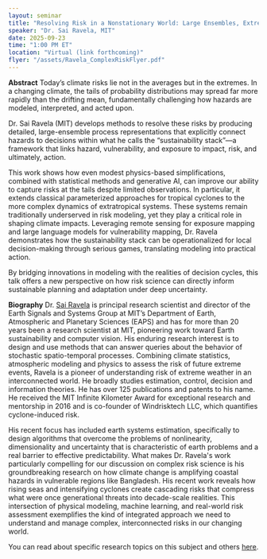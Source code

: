 ```yaml
---
layout: seminar
title: "Resolving Risk in a Nonstationary World: Large Ensembles, Extremes, and Sustainability"
speaker: "Dr. Sai Ravela, MIT"
date: 2025-09-23
time: "1:00 PM ET"
location: "Virtual (link forthcoming)"
flyer: "/assets/Ravela_ComplexRiskFlyer.pdf"
---
```


**Abstract**
Today’s climate risks lie not in the averages but in the extremes. In a changing climate, the tails of probability distributions may spread far more rapidly than the drifting mean, fundamentally challenging how hazards are modeled, interpreted, and acted upon.

Dr. Sai Ravela (MIT) develops methods to resolve these risks by producing detailed, large-ensemble process representations that explicitly connect hazards to decisions within what he calls the “sustainability stack”—a framework that links hazard, vulnerability, and exposure to impact, risk, and ultimately, action.

This work shows how even modest physics-based simplifications, combined with statistical methods and generative AI, can improve our ability to capture risks at the tails despite limited observations. In particular, it extends classical parameterized approaches for tropical cyclones to the more complex dynamics of extratropical systems. These systems remain traditionally underserved in risk modeling, yet they play a critical role in shaping climate impacts. Leveraging remote sensing for exposure mapping and large language models for vulnerability mapping, Dr. Ravela demonstrates how the sustainability stack can be operationalized for local decision-making through serious games, translating modeling into practical action.

By bridging innovations in modeling with the realities of decision cycles, this talk offers a new perspective on how risk science can directly inform sustainable planning and adaptation under deep uncertainty.

**Biography**
Dr. [Sai Ravela]([url](https://essg.mit.edu/)) is principal research scientist and director of the Earth Signals and Systems Group at MIT’s Department of Earth, Atmospheric and Planetary Sciences (EAPS) and has for more than 20 years been a research scientist at MIT, pioneering work toward Earth sustainability and computer vision. His enduring research interest is to design and use methods that can answer queries about the behavior of stochastic spatio-temporal processes. Combining climate statistics, atmospheric modeling and physics to assess the risk of future extreme events, Ravela is a pioneer of understanding risk of extreme weather in an interconnected world. He broadly studies estimation, control, decision and information theories. He has over 125 publications and patents to his name. He received the MIT Infinite Kilometer Award for exceptional research and mentorship in 2016 and is co-founder of Windrisktech LLC, which quantifies cyclone-induced risk.

His recent focus has included earth systems estimation, specifically to design algorithms that overcome the problems of nonlinearity, dimensionality and uncertainty that is characteristic of earth problems and a real barrier to effective predictability. What makes Dr. Ravela's work particularly compelling for our discussion on complex risk science is his groundbreaking research on how climate change is amplifying coastal hazards in vulnerable regions like Bangladesh. His recent work reveals how rising seas and intensifying cyclones create cascading risks that compress what were once generational threats into decade-scale realities. This intersection of physical modeling, machine learning, and real-world risk assessment exemplifies the kind of integrated approach we need to understand and manage complex, interconnected risks in our changing world.

You can read about specific research topics on this subject and others [here](http://web.mit.edu/ravela/web/research.htm). 


